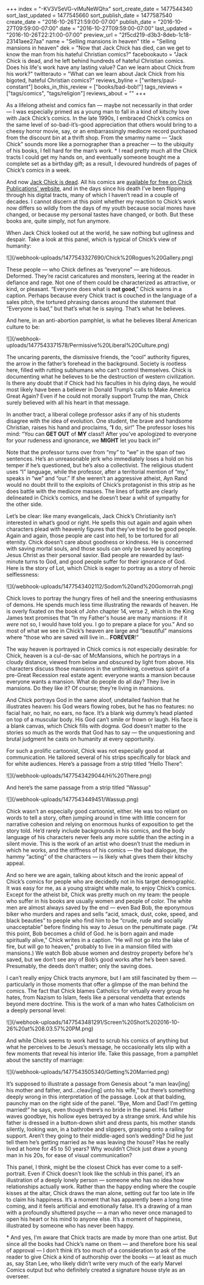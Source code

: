 +++
index = "-KV3VSeVG-vIMuNeWQhx"
sort_create_date = 1477544340
sort_last_updated = 1477545660
sort_publish_date = 1477587540
create_date = "2016-10-26T21:59:00-07:00"
publish_date = "2016-10-27T09:59:00-07:00"
date = "2016-10-27T09:59:00-07:00"
last_updated = "2016-10-26T22:21:00-07:00"
preview_url = "2f5cd219-d3b3-8deb-1c18-23141aee27aa"
name = "Selling mansions in heaven"
title = "Selling mansions in heaven"
dek = "Now that Jack Chick has died, can we get to know the man from his hateful Christian comics?"
facebookauto = "Jack Chick is dead, and he left behind hundreds of hateful Christian comics. Does his life's work have any lasting value? Can we learn about Chick from his work?"
twitterauto = "What can we learn about Jack Chick from his bigoted, hateful Christian comics?"
reviews_byline = ["writers/paul-constant"]
books_in_this_review = ["books/bad-bob!"]
tags_reviews = ["tags/comics", "tags/religion"]
reviews_about = ""
+++

As a lifelong atheist and comics fan — maybe not necessarily in that order — I was especially primed as a young man to fall in a kind of kitschy love with Jack Chick’s comics. In the late 1990s, I embraced Chick’s comics on the same level of so-bad-it’s-good appreciation that others would bring to a cheesy horror movie, say, or an embarrassingly mediocre record purchased from the discount bin at a thrift shop. From the smarmy name — “Jack Chick” sounds more like a pornographer than a preacher — to the ubiquity of his books, I fell hard for the man’s work. * I read pretty much all the Chick tracts I could get my hands on, and eventually someone bought me a complete set as a birthday gift; as a result,  I devoured hundreds of pages of Chick’s comics in a week.

And now [Jack Chick is dead]( http://www.seattlereviewofbooks.com/notes/2016/10/24/jack-chick-1924-2016/). All his comics are [available for free on Chick Publications' website]( http://www.chick.com/catalog/tractlist.asp), and in the days since his death I’ve been flipping through his digital tracts, many of which I haven’t read in a couple of decades. I cannot discern at this point whether my reaction to Chick’s work now differs so wildly from the days of my youth because social mores have changed, or because my personal tastes have changed, or both. But these books are, quite simply, not fun anymore.

When Jack Chick looked out at the world, he saw nothing but ugliness and despair. Take a look at this panel, which is typical of Chick’s view of humanity:

<p class="image">![](/webhook-uploads/1477543327690/Chick%20Rogues%20Gallery.png)</p>

These people — who Chick defines as “everyone” — are hideous. Deformed. They’re racist caricatures and monsters, leering at the reader in defiance and rage. Not one of them could be characterized as attractive, or kind, or pleasant. “Everyone does what is **not good**,” Chick warns in a caption. Perhaps because every Chick tract is couched in the language of a sales pitch, the tortured phrasing dances around the statement that “Everyone is bad,” but that’s what he is saying. That’s what he believes.

And here, in an anti-abortion pamphlet, is what he believes liberal American culture to be:

<p class="image">![](/webhook-uploads/1477543371578/Permissive%20Liberal%20Culture.png)</p>

The uncaring parents, the dismissive friends, the “cool” authority figures, the arrow in the father’s forehead in the background. Society is rootless here, filled with rutting subhumans who can’t control themselves. Chick is documenting what he believes to be the destruction of western civilization. Is there any doubt that if Chick had his faculties in his dying days, he would most likely have been a believer in Donald Trump’s calls to Make America Great Again? Even if he could not morally support Trump the man, Chick surely believed with all his heart in that message.

In another tract, a liberal college professor asks if any of his students disagree with the idea of evolution. One student, the brave and handsome Christian, raises his hand and proclaims, “**I** do, sir!” The professor loses his mind: “You can **GET OUT** of **MY** class!! After you’ve apologized to everyone for your rudeness and ignorance, we **MIGHT** let you back in!” 

Note that the professor turns over from “my” to “we” in the span of two sentences. He’s an unreasonable jerk who immediately loses a hold on his temper if he’s questioned, but he’s also a collectivist. The religious student uses “I” language, while the professor, after a territorial mention of “my,” speaks in “we” and “our.” If she weren’t an aggressive atheist, Ayn Rand would no doubt thrill to the exploits of Chick’s protagonist in this strip as he does battle with the mediocre masses. The lines of battle are clearly delineated in Chick’s comics, and he doesn’t bear a whit of sympathy for the other side.

Let’s be clear: like many evangelicals, Jack Chick’s Christianity isn’t interested in what’s good or right. He spells this out again and again when characters plead with heavenly figures that they’ve tried to be good people. Again and again, those people are cast into hell, to be tortured for all eternity. Chick doesn’t care about goodness or kindness. He is concerned with saving mortal souls, and those souls can only be saved by accepting Jesus Christ as their personal savior. Bad people are rewarded by last-minute turns to God, and good people suffer for their ignorance of God. Here is the story of Lot, which Chick is eager to portray as a story of heroic selflessness:

<p class="image">![](/webhook-uploads/1477543402112/Sodom%20and%20Gomorrah.png)</p>

Chick loves to portray the hungry fires of hell and the sneering enthusiasms of demons. He spends much less time illustrating the rewards of heaven. He is overly fixated on the book of John chapter 14, verse 2, which in the King James text promises that “In my Father's house are many mansions: if it *were* not so, I would have told you. I go to prepare a place for you.” And so most of what we see in Chick’s heaven are large and “beautiful” mansions where “those who are saved will live in… **FOREVER**!” 

The way heaven is portrayed in Chick comics is not especially desirable: for Chick, heaven is a cul-de-sac of McMansions, which he portrays in a cloudy distance, viewed from below and obscured by light from above. His characters discuss those mansions in the unthinking, covetous spirit of a pre-Great Recession real estate agent: everyone wants a mansion because everyone wants a mansion. What do people do all day? They live in mansions. Do they like it? Of course; they’re living in mansions.

And Chick portrays God in the same aloof, undetailed fashion that he illustrates heaven: his God wears flowing robes, but he has no features: no facial hair, no hair, no ears, no face. It’s a blank wig dummy’s head planted on top of a muscular body. His God can’t smile or frown or laugh. His face is a blank canvas, which Chick fills with dogma. God doesn’t matter to the stories so much as the words that God has to say — the unquestioning and brutal judgment he casts on humanity at every opportunity.

For such a prolific cartoonist, Chick was not especially good at communication. He tailored several of his strips specifically for black and for white audiences. Here’s a passage from a strip titled “Hello There”:

<p class="image">![](/webhook-uploads/1477543429044/Hi%20There.png)</p>

And here’s the same passage from a strip titled “Wassup”

<p class="image">![](/webhook-uploads/1477543449451/Wassup.png)</p>

Chick wasn’t an especially good cartoonist, either. He was too reliant on words to tell a story, often jumping around in time with little concern for narrative cohesion and relying on enormous hunks of exposition to get the story told. He’d rarely include backgrounds in his comics, and the body language of his characters never feels any more subtle than the acting in a silent movie. This is the work of an artist who doesn’t trust the medium in which he works, and the stiffness of his comics — the bad dialogue, the hammy “acting” of the characters — is likely what gives them their kitschy appeal.

And so here we are again, talking about kitsch and the ironic appeal of Chick’s comics for people who are decidedly not in his target demographic. It was easy for me, as a young straight white male, to enjoy Chick’s comics. Except for the atheist bit, Chick was pretty much on my team: the people who suffer in his books are usually women and people of color. The white men are almost always saved by the end — even Bad Bob, the eponymous biker who murders and rapes and sells “acid, smack, dust, coke, speed, and black beauties” to people who find him to be “crude, rude and socially unacceptable” before finding his way to Jesus on the penultimate page. (“At this point, Bob becomes a child of God. he is born again and made spiritually alive,” Chick writes in a caption. “He will not go into the lake of fire, but will go to heaven," probably to live in a mansion filled with mansions.) We watch Bob abuse women and destroy property before he's saved, but we don’t see any of Bob’s good works after he’s been saved. Presumably, the deeds don’t matter; only the saving does.

I can’t really enjoy Chick tracts anymore, but I am still fascinated by them — particularly in those moments that offer a glimpse of the man behind the comics. The fact that Chick blames Catholics for virtually every group he hates, from Nazism to Islam, feels like a personal vendetta that extends beyond mere doctrine. This is the work of a man who hates Catholicism on a deeply personal level:

<p class="image">![](/webhook-uploads/1477543481291/Screen%20Shot%202016-10-26%20at%208.03.57%20PM.png)</p>

And while Chick seems to work hard to scrub his comics of anything but what he perceives to be Jesus’s message, he occasionally lets slip with a few moments that reveal his interior life. Take this passage, from a pamphlet about the sanctity of marriage:

<p class="image">![](/webhook-uploads/1477543505340/Getting%20Married.png)</p>

It’s supposed to illustrate a passage from Genesis about “a man leav[ing] his mother and father, and…cleav[ing] unto his wife,” but there’s something deeply wrong in this interpretation of the passage. Look at that balding, paunchy man on the right side of the panel. “Bye, Mom and Dad! I’m getting married!” he says, even though there’s no bride in the panel. His father waves goodbye, his hollow eyes betrayed by a strange smirk. And while his father is dressed in a button-down shirt and dress pants, his mother stands silently, looking wan, in a bathrobe and slippers, grasping onto a railing for support. Aren’t they going to their middle-aged son’s wedding? Did he just tell them he’s getting married as he was leaving the house? Has he really lived at home for 45 to 50 years? Why wouldn’t Chick just draw a young man in his 20s, for ease of visual communication?

This panel, I think, might be the closest Chick has ever come to a self-portrait. Even if Chick doesn’t look like the schlub in this panel, it’s an illustration of a deeply lonely person — someone who has no idea how relationships actually work. Rather than the happy ending where the couple kisses at the altar, Chick draws the man alone, setting out far too late in life to claim his happiness. It’s a moment that has apparently been a long time coming, and it feels artificial and emotionally false. It’s a drawing of a man with a profoundly shuttered psyche — a man who never once managed to open his heart or his mind to anyone else. It’s a moment of happiness, illustrated by someone who has never been happy.

<p class="footer"> * And yes, I’m aware that Chick tracts are made by more than one artist. But since all the books had Chick’s name on them — and therefore bore his seal of approval — I don’t think it’s too much of a consideration to ask of the reader to give Chick a kind of authorship over the books — at least as much as, say Stan Lee, who likely didn’t write very much of the early Marvel Comics output but who definitely created a signature house style as an overseer.</p>
